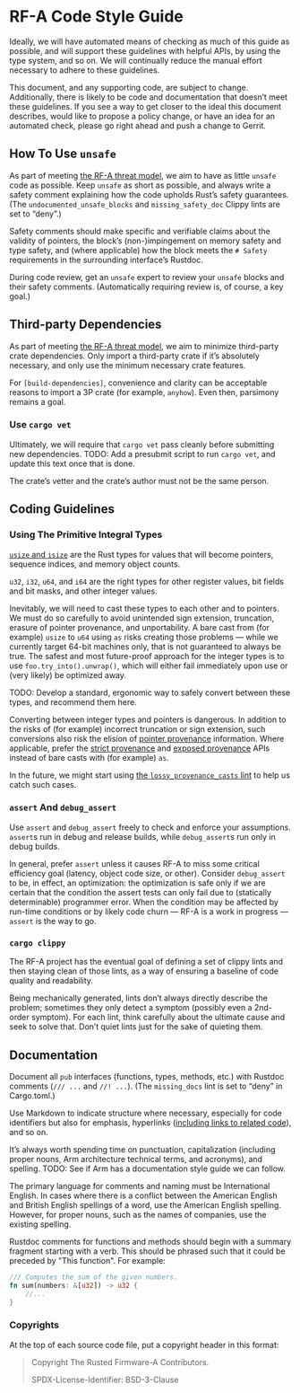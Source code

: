 # RF-A Code Style Guide

Ideally, we will have automated means of checking as much of this guide as possible, and will
support these guidelines with helpful APIs, by using the type system, and so on. We will continually
reduce the manual effort necessary to adhere to these guidelines.

This document, and any supporting code, are subject to change. Additionally, there is likely to be
code and documentation that doesn’t meet these guidelines. If you see a way to get closer to the
ideal this document describes, would like to propose a policy change, or have an idea for an
automated check, please go right ahead and push a change to Gerrit.

## How To Use `unsafe`

As part of meeting [the RF-A threat model][1], we aim to have as little `unsafe` code as possible.
Keep `unsafe` as short as possible, and always write a safety comment explaining how the code
upholds Rust’s safety guarantees. (The `undocumented_unsafe_blocks` and `missing_safety_doc` Clippy
lints are set to “deny”.)

Safety comments should make specific and verifiable claims about the validity of pointers, the
block’s (non-)impingement on memory safety and type safety, and (where applicable) how the block
meets the `# Safety` requirements in the surrounding interface’s Rustdoc.

During code review, get an `unsafe` expert to review your `unsafe` blocks and their safety comments.
(Automatically requiring review is, of course, a key goal.)

## Third-party Dependencies

As part of meeting [the RF-A threat model][1], we aim to minimize third-party crate dependencies.
Only import a third-party crate if it’s absolutely necessary, and only use the minimum necessary
crate features.

For `[build-dependencies]`, convenience and clarity can be acceptable reasons to import a 3P crate
(for example, `anyhow`). Even then, parsimony remains a goal.

### Use `cargo vet`

Ultimately, we will require that `cargo vet` pass cleanly before submitting new dependencies. TODO:
Add a presubmit script to run `cargo vet`, and update this text once that is done.

The crate’s vetter and the crate’s author must not be the same person.

## Coding Guidelines

### Using The Primitive Integral Types

[`usize` and `isize`][2] are the Rust types for values that will become pointers, sequence indices,
and memory object counts.

`u32`, `i32`, `u64`, and `i64` are the right types for other register values, bit fields and bit
masks, and other integer values.

Inevitably, we will need to cast these types to each other and to pointers. We must do so carefully
to avoid unintended sign extension, truncation, erasure of pointer provenance, and unportability. A
bare cast from (for example) `usize` to `u64` using `as` risks creating those problems — while we
currently target 64-bit machines only, that is not guaranteed to always be true. The safest and most
future-proof approach for the integer types is to use `foo.try_into().unwrap()`, which will either
fail immediately upon use or (very likely) be optimized away.

TODO: Develop a standard, ergonomic way to safely convert between these types, and recommend them
here.

Converting between integer types and pointers is dangerous. In addition to the risks of (for
example) incorrect truncation or sign extension, such conversions also risk the elision of [pointer
provenance][3] information. Where applicable, prefer the [strict provenance][4] and [exposed
provenance][5] APIs instead of bare casts with (for example) `as`.

In the future, we might start using [the `lossy_provenance_casts` lint][6] to help us catch such
cases.

### `assert` And `debug_assert`

Use `assert` and `debug_assert` freely to check and enforce your assumptions. `assert`s run in debug
and release builds, while `debug_assert`s run only in debug builds.

In general, prefer `assert` unless it causes RF-A to miss some critical efficiency goal (latency,
object code size, or other). Consider `debug_assert` to be, in effect, an optimization: the
optimization is safe only if we are certain that the condition the assert tests can only fail due to
(statically determinable) programmer error. When the condition may be affected by run-time
conditions or by likely code churn — RF-A is a work in progress — `assert` is the way to go.

### `cargo clippy`

The RF-A project has the eventual goal of defining a set of clippy lints and then staying clean of
those lints, as a way of ensuring a baseline of code quality and readability.

Being mechanically generated, lints don’t always directly describe the problem; sometimes they only
detect a symptom (possibly even a 2nd-order symptom). For each lint, think carefully about the
ultimate cause and seek to solve that. Don’t quiet lints just for the sake of quieting them.

## Documentation

Document all `pub` interfaces (functions, types, methods, etc.) with Rustdoc comments (`/// ...` and
`//! ...`). (The `missing_docs` lint is set to “deny” in Cargo.toml.)

Use Markdown to indicate structure where necessary, especially for code identifiers but also for
emphasis, hyperlinks ([including links to related code][7]), and so on.

It’s always worth spending time on punctuation, capitalization (including proper nouns, Arm
architecture technical terms, and acronyms), and spelling. TODO: See if Arm has a documentation
style guide we can follow.

The primary language for comments and naming must be International English. In cases where there is
a conflict between the American English and British English spellings of a word, use the American
English spelling. However, for proper nouns, such as the names of companies, use the existing
spelling.

Rustdoc comments for functions and methods should begin with a summary fragment starting with a
verb. This should be phrased such that it could be preceded by "This function". For example:

```rust
/// Computes the sum of the given numbers.
fn sum(numbers: &[u32]) -> u32 {
    //...
}
```

### Copyrights

At the top of each source code file, put a copyright header in this format:

> Copyright The Rusted Firmware-A Contributors.
>
> SPDX-License-Identifier: BSD-3-Clause

[1]: threat-model.md
[2]: https://doc.rust-lang.org/reference/types/numeric.html#machine-dependent-integer-types
[3]: https://doc.rust-lang.org/stable/std/ptr/index.html#provenance
[4]: https://doc.rust-lang.org/stable/std/ptr/index.html#strict-provenance
[5]: https://doc.rust-lang.org/stable/std/ptr/index.html#exposed-provenance
[6]: https://doc.rust-lang.org/rustc/lints/listing/allowed-by-default.html#lossy-provenance-casts
[7]: https://doc.rust-lang.org/rustdoc/write-documentation/linking-to-items-by-name.html
